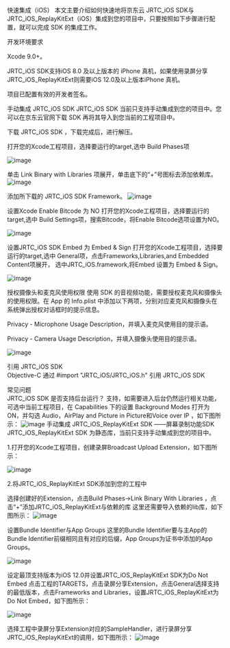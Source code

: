 快速集成（iOS）
本文主要介绍如何快速地将京东云 JRTC_iOS SDK与JRTC_iOS_ReplayKitExt（iOS）集成到您的项目中，只要按照如下步骤进行配置，就可以完成 SDK 的集成工作。

开发环境要求

Xcode 9.0+。

JRTC_iOS SDK支持iOS 8.0 及以上版本的 iPhone 真机，如果使用录屏分享JRTC_iOS_ReplayKitExt则需要iOS 12.0及以上版本iPhone 真机。

项目已配置有效的开发者签名。

手动集成 JRTC_iOS SDK
JRTC_iOS SDK 当前只支持手动集成到您的项目中。您可以在京东云官网下载 SDK 再将其导入到您当前的工程项目中。

下载 JRTC_iOS SDK ，下载完成后，进行解压。

打开您的Xcode工程项目，选择要运行的target,选中 Build Phases项

![image](https://user-images.githubusercontent.com/89631429/134638696-1a70fa68-c5aa-4c4a-a1ef-469ce0135843.png)

单击 Link Binary with Libraries 项展开，单击底下的“+”号图标去添加依赖库。
![image](https://user-images.githubusercontent.com/89631429/134638744-191fa03e-0917-4e94-b153-cf3f3926c19a.png)

添加所下载的 JRTC_iOS SDK Framework。
![image](https://user-images.githubusercontent.com/89631429/134638766-a5c2588a-b749-476d-810f-765d0b8f7a9f.png)

设置Xcode Enable Bitcode 为 NO
打开您的Xcode工程项目，选择要运行的target,选中 Build Settings项，搜索Bitcode，将Enable Bitcode选项设置为NO。

![image](https://user-images.githubusercontent.com/89631429/134638792-c13cc69b-5876-4481-ac61-0718ecede2ae.png)

设置JRTC_iOS SDK Embed 为 Embed & Sign
打开您的Xcode工程项目，选择要运行的target,选中 General项，点击Frameworks,Libraries,and Embedded Content项展开， 选中JRTC_iOS.framework,将Embed 设置为 Embed & Sign。

![image](https://user-images.githubusercontent.com/89631429/134638849-88491d6d-e6df-4128-992a-6a7e1f829659.png)


授权摄像头和麦克风使用权限
使用 SDK 的音视频功能，需要授权麦克风和摄像头的使用权限。在 App 的 Info.plist 中添加以下两项，分别对应麦克风和摄像头在系统弹出授权对话框时的提示信息。

Privacy - Microphone Usage Description，并填入麦克风使用目的提示语。

Privacy - Camera Usage Description，并填入摄像头使用目的提示语。

![image](https://user-images.githubusercontent.com/89631429/134638905-18dc49d6-cc49-4c1f-a4ed-c40e60b82406.png)


引用 JRTC_iOS SDK  
Objective-C 通过  #import "JRTC_iOS/JRTC_iOS.h" 引用 JRTC_iOS SDK  





常见问题  
JRTC_iOS SDK 是否支持后台运行？ 支持，如需要进入后台仍然运行相关功能，可选中当前工程项目，在 Capabilities 下的设置 Background Modes 打开为 ON，并勾选 Audio，AirPlay and Picture in Picture和Voice over IP ，如下图所示：
![image](https://user-images.githubusercontent.com/89631429/134638943-fd2d5e64-6a1e-47b4-996f-2ad6ed8e65a9.png)
手动集成 JRTC_iOS_ReplayKitExt SDK  ——屏幕录制功能SDK
JRTC_iOS_ReplayKitExt SDK 为静态库，当前只支持手动集成到您的项目中。

1.打开您的Xcode工程项目，创建录屏Broadcast Upload Extension，如下图所示：

![image](https://user-images.githubusercontent.com/89631429/134638990-bce1a543-2090-4416-8338-c360edcb30ff.png)

2.将JRTC_iOS_ReplayKitExt SDK添加到您的工程中

选择创建好的Extension，点击Build Phases→Link Binary With Libraries ，点击“+”添加JRTC_iOS_ReplayKitExt与依赖的库
这里还需要导入依赖的lib库，如下图所示：
![image](https://user-images.githubusercontent.com/89631429/134639298-39d7bb3a-62c1-4571-bc82-7927605806f8.png)





设置Bundle Identifier与App Groups
这里的Bundle Identifier要与主App的Bundle Identifier前缀相同且有对应的后缀，App Groups为证书中添加的App Groups。

![image](https://user-images.githubusercontent.com/89631429/134639042-cfe029ec-dda4-40ef-b968-0fc24ccf5c38.png)


设定最顶支持版本为iOS 12.0并设置JRTC_iOS_ReplayKitExt SDK为Do Not Embed
点击工程的TARGETS，点击录屏分享Extension，点击General选择支持的最低版本，点击Frameworks and Libraries，设置JRTC_iOS_ReplayKitExt为Do Not Embed，如下图所示：

![image](https://user-images.githubusercontent.com/89631429/134639084-7245224b-0642-41c9-aaa7-d60cbc4a8f4d.png)

选择工程中录屏分享Extension对应的SampleHandler，进行录屏分享JRTC_iOS_ReplayKitExt的调用，如下图所示：
![image](https://user-images.githubusercontent.com/89631429/134639120-2d9e09f8-2b84-4e01-9bd1-892d5a86a70b.png)




